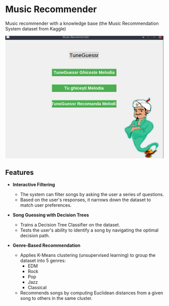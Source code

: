 # Music Recommender

Music recommender with a knowledge base (the Music Recommendation System dataset from Kaggle)


<img src="images/main_screen.png" alt="main_screen" width="500"/>

## Features

- **Interactive Filtering**
  - The system can filter songs by asking the user a series of questions.
  - Based on the user's responses, it narrows down the dataset to match user preferences.

- **Song Guessing with Decision Trees**
  - Trains a Decision Tree Classifier on the dataset.
  - Tests the user's ability to identify a song by navigating the optimal decision path.

- **Genre-Based Recommendation**
  - Applies K-Means clustering (unsupervised learning) to group the dataset into 5 genres:
    - EDM
    - Rock
    - Pop
    - Jazz
    - Classical
  - Recommends songs by computing Euclidean distances from a given song to others in the same cluster.